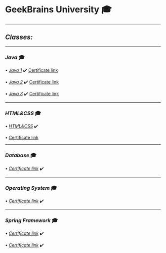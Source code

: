 # GeekBrains University  🎓

----------

## [](https://github.com/gitSaiev/GeekBrains#classes)_Classes:_

----------

### [](https://github.com/gitSaiev/GeekBrains#----java-mortar_board)_Java_  🎓

•  _[Java 1](https://github.com/gitSaiev/GeekBrains/tree/dev/src/main/java/Java1)_  ✔️  [Certificate link](https://gb.ru/certificates/1134931)

•  _[Java 2](https://github.com/gitSaiev/GeekBrains/tree/dev/src/main/java/Java2)_  ✔️  [Certificate link](https://gb.ru/certificates/1174338)

•  _[Java 3](https://github.com/gitSaiev/GeekBrains/tree/dev/src/main/java/Java3)_  ✔️  [Certificate link](https://gb.ru/certificates/1251219)

----------

### [](https://github.com/gitSaiev/GeekBrains#----htmlcss-mortar_board)_HTML&CSS_  🎓

•  _[HTML&CSS](https://github.com/gitSaiev/GeekBrains/tree/dev/HTML%26CSS)_  ✔️

•  [Certificate link](https://gb.ru/certificates/1575444)

----------

### [](https://github.com/gitSaiev/GeekBrains#----database-mortar_board)_Database_  🎓

•  _[Certificate link](https://gb.ru/certificates/1829075)_  ✔️

----------

### [](https://github.com/gitSaiev/GeekBrains#----computer-network-mortar_board)_Operating System_  🎓

•  _[Certificate link](https://gb.ru/certificates/1578771)_  ✔️

----------

### [](https://github.com/gitSaiev/GeekBrains#----computer-network-mortar_board)_Spring Framework_  🎓

•  _[Certificate link](https://gb.ru/certificates/1604003)_  ✔️

•  _[Certificate link](https://gb.ru/certificates/1397881)_  ✔️
